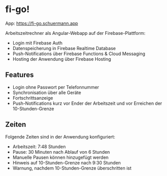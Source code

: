 # fi-go!

App: https://fi-go.schuermann.app

Arbeitszeitrechner als Angular-Webapp auf der Firebase-Plattform:
* Login mit Firebase Auth
* Datenspeicherung in Firebase Realtime Database
* Push-Notifications über Firebase Functions & Cloud Messaging
* Hosting der Anwendung über Firebase Hosting

## Features
* Login ohne Passwort per Telefonnummer
* Synchronisation über alle Geräte
* Fortschrittsanzeige
* Push-Notifications kurz vor Ender der Arbeitszeit und vor 
Erreichen der 10-Stunden-Grenze

## Zeiten
Folgende Zeiten sind in der Anwendung konfiguriert:
* Arbeitszeit: 7:48 Stunden
* Pause: 30 Minuten nach Ablauf von 6 Stunden
* Manuelle Pausen können hinzugefügt werden
* Hinweis auf 10-Stunden-Grenze nach 9:30 Stunden
* Warnung, nachdem 10-Stunden-Grenze überschritten ist
